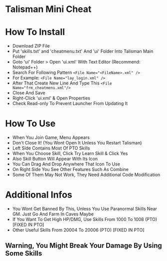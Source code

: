 # Talisman Mini Cheat

# How To Install
* Download ZIP File
* Put 'skills.txt' and 'cheatmenu.txt' And 'ui' Folder Into Talisman Main Folder
* Goto 'ui' Folder > Open 'ui.xml' With Text Editor (Recommend: Notepad++)
* Search For Following Pattern
 `<File Name="<FileName>.xml" />`
* For Example:
 `<File Name="lay_login.xml" />`
* After That Create New Line And Type This
 `<File Name="frm_cheatmenu.xml"/>`
* Close And Save
* Right-Click 'ui.xml' & Open Properties
* Check Read-only To Prevent Launcher From Updating It

# How To Use
* When You Join Game, Menu Appears
* Don't Close It! (You Wont Open It Unless You Restart Talisman)
* Left Side Contains Most Of PTO Skills
* When You Choose Skill, Click Try Learn Skill & Click Yes
* Also Skill Button Will Appear With Its Icon
* You Can Drag And Drop Anywhere That Icon To Use
* On Right Side You See Other Features Such As Combine
* Some Of Them May Not Work, They Need Additional Code Modification

# Additional Infos
* You Wont Get Banned By This, Unless You Use Paranormal Skills Near GM. Just Go And Farm In Caves Maybe
* If You Want To Get High HP/DMG, Use Skills From 1000 To 1008 (PTO) [FIXED IN PTO]
* Other Useful Skills From 20004 To 20006 (PTO) [FIXED IN PTO]

## Warning, You Might Break Your Damage By Using Some Skills
